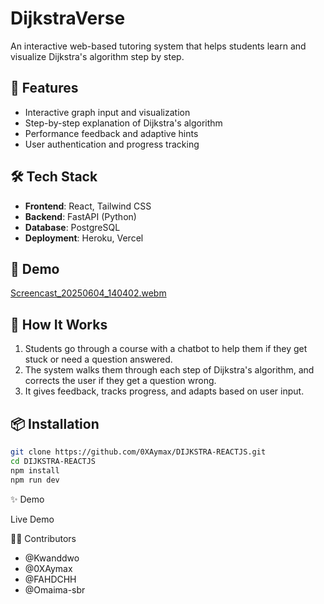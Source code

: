 # DijkstraVerse

An interactive web-based tutoring system that helps students learn and visualize Dijkstra's algorithm step by step.

## 🚀 Features
- Interactive graph input and visualization
- Step-by-step explanation of Dijkstra's algorithm
- Performance feedback and adaptive hints
- User authentication and progress tracking

## 🛠 Tech Stack
- **Frontend**: React, Tailwind CSS
- **Backend**: FastAPI (Python)
- **Database**: PostgreSQL
- **Deployment**: Heroku, Vercel

## 📸 Demo
[Screencast_20250604_140402.webm](https://github.com/user-attachments/assets/3d5cb917-495b-4ccf-8cf4-0c21c852128e)

## 🧠 How It Works
1. Students go through a course with a chatbot to help them if they get stuck or need a question answered.
2. The system walks them through each step of Dijkstra's algorithm, and corrects the user if they get a question wrong.
3. It gives feedback, tracks progress, and adapts based on user input.

## 📦 Installation

```bash
git clone https://github.com/0XAymax/DIJKSTRA-REACTJS.git
cd DIJKSTRA-REACTJS
npm install
npm run dev
```
✨ Demo

Live Demo

🧑‍💻 Contributors
- @Kwanddwo
- @0XAymax
- @FAHDCHH
- @Omaima-sbr
